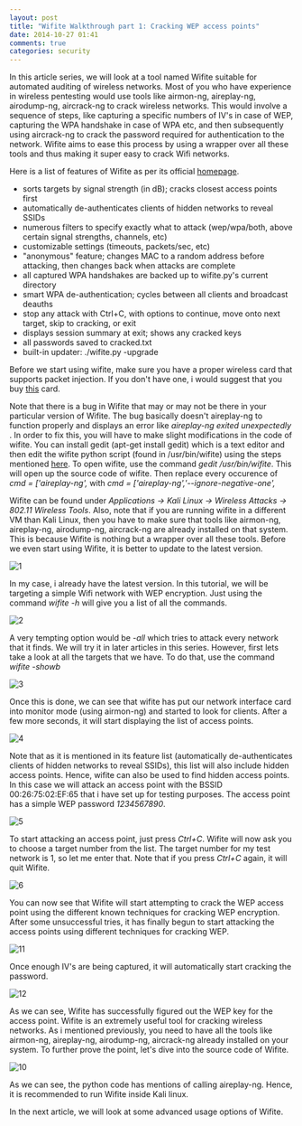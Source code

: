 ```yaml
---
layout: post
title: "Wifite Walkthrough part 1: Cracking WEP access points"
date: 2014-10-27 01:41
comments: true
categories: security
---
```


In this article series, we will look at a tool named Wifite suitable for automated auditing of wireless networks. Most of you who have experience in wireless pentesting would use tools like airmon-ng, aireplay-ng, airodump-ng, aircrack-ng to crack wireless networks. This would involve a sequence of steps, like capturing a specific numbers of IV's in case of WEP, capturing the WPA handshake in case of WPA etc, and then subsequently using aircrack-ng to crack the password required for authentication to the network. Wifite aims to ease this process by using a wrapper over all these tools and thus making it super easy to crack Wifi networks.

<!-- more -->

Here is a list of features of Wifite as per its official [homepage](https://code.google.com/p/wifite/).

*   sorts targets by signal strength (in dB); cracks closest access points first
*   automatically de-authenticates clients of hidden networks to reveal SSIDs
*   numerous filters to specify exactly what to attack (wep/wpa/both, above certain signal strengths, channels, etc)
*   customizable settings (timeouts, packets/sec, etc)
*   "anonymous" feature; changes MAC to a random address before attacking, then changes back when attacks are complete
*   all captured WPA handshakes are backed up to wifite.py's current directory
*   smart WPA de-authentication; cycles between all clients and broadcast deauths
*   stop any attack with Ctrl+C, with options to continue, move onto next target, skip to cracking, or exit
*   displays session summary at exit; shows any cracked keys
*   all passwords saved to cracked.txt
*   built-in updater: ./wifite.py -upgrade

Before we start using wifite, make sure you have a proper wireless card that supports packet injection. If you don't have one, i would suggest that you buy [this](http://www.amazon.com/Alfa-AWUS036H-802-11b-Wireless-network/dp/B002WCEWU8) card.

Note that there is a bug in Wifite that may or may not be there in your particular version of Wifite. The bug basically doesn't aireplay-ng to function properly and displays an error like _aireplay-ng exited unexpectedly_ . In order to fix this, you will have to make slight modifications in the code of wifite. You can install gedit (apt-get install gedit) which is a text editor and then edit the wifite python script (found in /usr/bin/wifite) using the steps mentioned [here](https://code.google.com/p/wifite/issues/detail?id=127). To open wifite, use the command _gedit /usr/bin/wifite_. This will open up the source code of wifite. Then replace every occurence of _cmd = ['aireplay-ng',_ with _cmd = ['aireplay-ng','--ignore-negative-one',_

Wifite can be found under _Applications -> Kali Linux -> Wireless Attacks -> 802.11 Wireless Tools_. Also, note that if you are running wifite in a different VM than Kali Linux, then you have to make sure that tools like airmon-ng, aireplay-ng, airodump-ng, aircrack-ng are already installed on that system. This is because Wifite is nothing but a wrapper over all these tools. Before we even start using Wifite, it is better to update to the latest version.

![1]({{site.baseurl}}/images/posts/wifite1/1.png)

In my case, i already have the latest version. In this tutorial, we will be targeting a simple Wifi network with WEP encryption. Just using the command _wifite -h_ will give you a list of all the commands.

![2]({{site.baseurl}}/images/posts/wifite1/2.png)

A very tempting option would be _-all_ which tries to attack every network that it finds. We will try it in later articles in this series. However, first lets take a look at all the targets that we have. To do that, use the command _wifite -showb_

![3]({{site.baseurl}}/images/posts/wifite1/3.png)

Once this is done, we can see that wifite has put our network interface card into monitor mode (using airmon-ng) and started to look for clients. After a few more seconds, it will start displaying the list of access points.

![4]({{site.baseurl}}/images/posts/wifite1/4.png)

Note that as it is mentioned in its feature list (automatically de-authenticates clients of hidden networks to reveal SSIDs), this list will also include hidden access points. Hence, wifite can also be used to find hidden access points. In this case we will attack an access point with the BSSID 00:26:75:02:EF:65 that i have set up for testing purposes. The access point has a simple WEP password _1234567890_.

![5]({{site.baseurl}}/images/posts/wifite1/5.png)

To start attacking an access point, just press _Ctrl+C_. Wifite will now ask you to choose a target number from the list. The target number for my test network is 1, so let me enter that. Note that if you press _Ctrl+C_ again, it will quit Wifite.

![6]({{site.baseurl}}/images/posts/wifite1/6.png)

You can now see that Wifite will start attempting to crack the WEP access point using the different known techniques for cracking WEP encryption. After some unsuccessful tries, it has finally begun to start attacking the access points using different techniques for cracking WEP.

![11]({{site.baseurl}}/images/posts/wifite1/11.png)

Once enough IV's are being captured, it will automatically start cracking the password.

![12]({{site.baseurl}}/images/posts/wifite1/12.png)

As we can see, Wifite has successfully figured out the WEP key for the access point. Wifite is an extremely useful tool for cracking wireless networks. As i mentioned previously, you need to have all the tools like airmon-ng, aireplay-ng, airodump-ng, aircrack-ng already installed on your system. To further prove the point, let's dive into the source code of Wifite.

![10]({{site.baseurl}}/images/posts/wifite1/10.png)

As we can see, the python code has mentions of calling aireplay-ng. Hence, it is recommended to run Wifite inside Kali linux.

In the next article, we will look at some advanced usage options of Wifite.